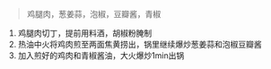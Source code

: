 > 鸡腿肉，葱姜蒜，泡椒，豆瓣酱，青椒

1. 鸡腿肉切丁，提前用料酒，胡椒粉腌制
2. 热油中火将鸡肉煎至两面焦黄捞出，锅里继续爆炒葱姜蒜和泡椒豆瓣酱
3. 加入煎好的鸡肉和青椒酱油，大火爆炒1min出锅